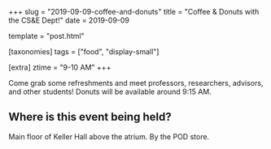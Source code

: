 +++
slug = "2019-09-09-coffee-and-donuts"
title = "Coffee & Donuts with the CS&E Dept!"
date = 2019-09-09

template = "post.html"

[taxonomies]
tags = ["food", "display-small"]

[extra]
ztime = "9-10 AM"
+++

<!-- more -->

Come grab some refreshments and meet professors, researchers, advisors, and
other students!  Donuts will be available around 9:15 AM. 

## Where is this event being held?  
Main floor of Keller Hall above the atrium. By the POD store. 
